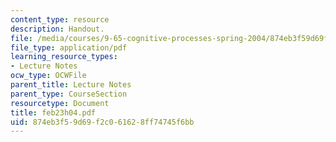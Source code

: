 ```yaml
---
content_type: resource
description: Handout.
file: /media/courses/9-65-cognitive-processes-spring-2004/874eb3f59d69f2c061628ff74745f6bb_feb23h04.pdf
file_type: application/pdf
learning_resource_types:
- Lecture Notes
ocw_type: OCWFile
parent_title: Lecture Notes
parent_type: CourseSection
resourcetype: Document
title: feb23h04.pdf
uid: 874eb3f5-9d69-f2c0-6162-8ff74745f6bb
---
```

